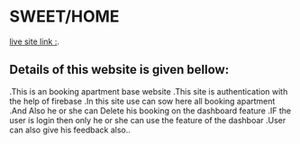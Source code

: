 # SWEET/HOME

 [live site link :](https://sweet-home-ece1c.web.app/).

## Details of this website is given bellow:

.This is an booking apartment base website
.This site is authentication with the help of firebase
.In this site use can sow here all booking apartment
.And Also he or she can Delete his booking on the dashboard feature
.IF the user is login then only he or she can use the feature of the dashboar
.User can also give his feedback also..